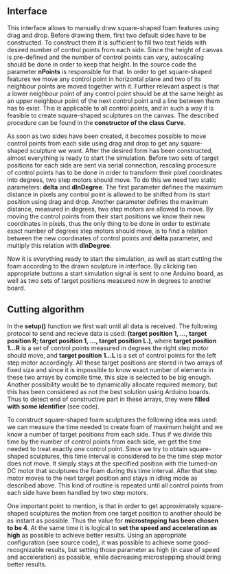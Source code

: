 ## Interface
	
This interface allows to manually draw square-shaped foam features using drag and drop. Before drawing them, first two default sides have to be constructed. To construct them it is sufficient to fill two text fields with desired number of control points from each side. Since the height of canvas is pre-defined and the number of control points can vary, autoscaling should be done in order to keep that height. In the source code the parameter **nPoints** is responsible for that. In order to get square-shaped features we move any control point in horizontal plane and two of its neighbour points are moved together with it. Further relevant aspect is that a lower neighbour point of any control point should be at the same height as an upper neighbour point of the next control point and a line between them has to exist. This is applicable to all control points, and in such a way it is feasible to create square-shaped sculptures on the canvas. The described procedure can be found in the **constructor of the class Curve**.

As soon as two sides have been created, it becomes possible to move control points from each side
using drag and drop to get any square-shaped sculpture we want. After the desired form has been
constructed, almost everything is ready to start the simulation. Before two sets of target positions
for each side are sent via serial connection, rescaling procesure of control points has to be done in
order to transform their pixel coordinates into degrees, two step motors should move. To do this we
need two static parameters: **delta** and **dInDegree**. The first parameter defines the maximum distance in 
pixels any control point is allowed to be shifted from its start position using drag and drop. Another
parameter defines the maximum distance, measured in degrees, two step motors are allowed to move. By
moving the control points from their start positions we know their new coordinates in pixels, thus
the only thing to be done in order to estimate exact number of degrees step motors should move, is to
find a relation between the new coordinates of control points and **delta** parameter, and multiply this
relation with **dInDegree**.

Now it is everything ready to start the simulation, as well as start cutting the foam according to
the drawn sculpture in interface. By clicking two appropriate buttons a start simulation signal
is sent to one Arduino board, as well as two sets of target positions measured now in degrees to another
board.
	
## Cutting algorithm
	
In the **setup()** function we first wait until all data is received. The following protocol to send and recieve data is used: **(target position 1, ..., target position R; target position 1, ..., target position L.)**, where **target position 1...R** is a set of control points measured in degrees the right step motor should move, and **target position 1...L** is a set of control points for the left step motor accordingly. All these target positions are stored in two arrays of fixed size and since it is impossible to know exact number of elements in these two arrays by compile time, this size is selected to be big enough. Another possibility would be to dynamically allocate required memory, but this has been considered as not the best solution using Arduino boards. Thus to detect end of constructive part in these arrays, they were **filled with some
identifier** (see code).

To construct square-shaped foam sculptures the following idea was used: we can measure the time needed to create foam of maximum height and we know a number of target positions from each side. Thus if we divide this time by the number of control points from each side, we get the time needed to treat exactly one control point. Since we try to obtain square-shaped sculptures, this time interval is considered to be the time step motor does not move. It simply stays at the specified position with the turned-on DC motor that sculptures the foam during this time interval. After that step motor moves to the next target position and stays in idling mode as described above. This kind of routine is repeated until all control points from each side have been handled by two step motors. 

One important point to mention, is that in order to get approximately square-shaped sculptures the motion from one target position to another should be as instant as possible. Thus the value for **microstepping has been chosen to be 4**. At the same time it is logical to **set the speed and acceleration as high** as possible to achieve better results. Using an appropriate configuration (see source code), it was possible to achieve some good-recognizable results, but setting those parameter as high (in case of speed and acceleration) as possible, while decreasing microstepping should bring better results.
